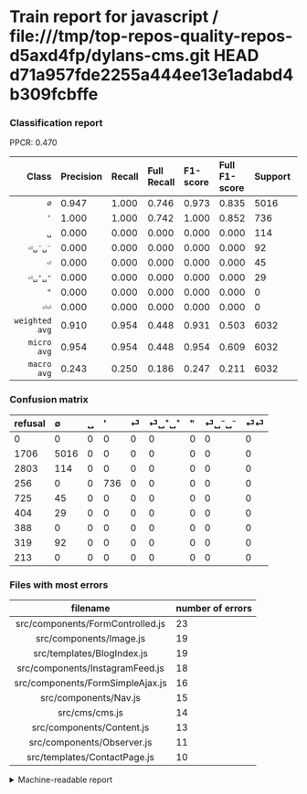 # Train report for javascript / file:///tmp/top-repos-quality-repos-d5axd4fp/dylans-cms.git HEAD d71a957fde2255a444ee13e1adabd4b309fcbffe

### Classification report

PPCR: 0.470

| Class | Precision | Recall | Full Recall | F1-score | Full F1-score | Support | Full Support | PPCR |
|------:|:----------|:-------|:------------|:---------|:---------|:--------|:-------------|:-----|
| `∅` | 0.947| 1.000| 0.746| 0.973| 0.835| 5016| 6722| 0.746 |
| `'` | 1.000| 1.000| 0.742| 1.000| 0.852| 736| 992| 0.742 |
| `␣` | 0.000| 0.000| 0.000| 0.000| 0.000| 114| 2917| 0.039 |
| `⏎␣⁻␣⁻` | 0.000| 0.000| 0.000| 0.000| 0.000| 92| 411| 0.224 |
| `⏎` | 0.000| 0.000| 0.000| 0.000| 0.000| 45| 770| 0.058 |
| `⏎␣⁺␣⁺` | 0.000| 0.000| 0.000| 0.000| 0.000| 29| 433| 0.067 |
| `"` | 0.000| 0.000| 0.000| 0.000| 0.000| 0| 388| 0.000 |
| `⏎⏎` | 0.000| 0.000| 0.000| 0.000| 0.000| 0| 213| 0.000 |
| `weighted avg` | 0.910| 0.954| 0.448| 0.931| 0.503| 6032| 12846| 0.470 |
| `micro avg` | 0.954| 0.954| 0.448| 0.954| 0.609| 6032| 12846| 0.470 |
| `macro avg` | 0.243| 0.250| 0.186| 0.247| 0.211| 6032| 12846| 0.470 |

### Confusion matrix

|refusal|  ∅| ␣| '| ⏎| ⏎␣⁺␣⁺| "| ⏎␣⁻␣⁻| ⏎⏎| 
|:---|:---|:---|:---|:---|:---|:---|:---|:---|
|0 |0 |0 |0 |0 |0 |0 |0 |0 |
|1706 |5016 |0 |0 |0 |0 |0 |0 |0 |
|2803 |114 |0 |0 |0 |0 |0 |0 |0 |
|256 |0 |0 |736 |0 |0 |0 |0 |0 |
|725 |45 |0 |0 |0 |0 |0 |0 |0 |
|404 |29 |0 |0 |0 |0 |0 |0 |0 |
|388 |0 |0 |0 |0 |0 |0 |0 |0 |
|319 |92 |0 |0 |0 |0 |0 |0 |0 |
|213 |0 |0 |0 |0 |0 |0 |0 |0 |

### Files with most errors

| filename | number of errors|
|:----:|:-----|
| src/components/FormControlled.js | 23 |
| src/components/Image.js | 19 |
| src/templates/BlogIndex.js | 19 |
| src/components/InstagramFeed.js | 18 |
| src/components/FormSimpleAjax.js | 16 |
| src/components/Nav.js | 15 |
| src/cms/cms.js | 14 |
| src/components/Content.js | 13 |
| src/components/Observer.js | 11 |
| src/templates/ContactPage.js | 10 |

<details>
    <summary>Machine-readable report</summary>
```json
{
  "cl_report": {"\"": {"f1-score": 0.0, "precision": 0.0, "recall": 0.0, "support": 0}, "\u0027": {"f1-score": 1.0, "precision": 1.0, "recall": 1.0, "support": 736}, "macro avg": {"f1-score": 0.24660589604344452, "precision": 0.24339123867069487, "recall": 0.25, "support": 6032}, "micro avg": {"f1-score": 0.9535809018567639, "precision": 0.9535809018567639, "recall": 0.9535809018567639, "support": 6032}, "weighted avg": {"f1-score": 0.9310015577638167, "precision": 0.9096159856395297, "recall": 0.9535809018567639, "support": 6032}, "\u2205": {"f1-score": 0.9728471683475562, "precision": 0.947129909365559, "recall": 1.0, "support": 5016}, "\u23ce": {"f1-score": 0.0, "precision": 0.0, "recall": 0.0, "support": 45}, "\u23ce\u23ce": {"f1-score": 0.0, "precision": 0.0, "recall": 0.0, "support": 0}, "\u23ce\u2423\u207a\u2423\u207a": {"f1-score": 0.0, "precision": 0.0, "recall": 0.0, "support": 29}, "\u23ce\u2423\u207b\u2423\u207b": {"f1-score": 0.0, "precision": 0.0, "recall": 0.0, "support": 92}, "\u2423": {"f1-score": 0.0, "precision": 0.0, "recall": 0.0, "support": 114}},
  "cl_report_full": {"\"": {"f1-score": 0.0, "precision": 0.0, "recall": 0.0, "support": 388}, "\u0027": {"f1-score": 0.8518518518518519, "precision": 1.0, "recall": 0.7419354838709677, "support": 992}, "macro avg": {"f1-score": 0.21082496625432223, "precision": 0.24339123867069487, "recall": 0.18601774625447495, "support": 12846}, "micro avg": {"f1-score": 0.6093865875622417, "precision": 0.9535809018567639, "recall": 0.44776584150708393, "support": 12846}, "weighted avg": {"f1-score": 0.502585417576002, "precision": 0.5728325744010032, "recall": 0.44776584150708393, "support": 12846}, "\u2205": {"f1-score": 0.8347478781827259, "precision": 0.947129909365559, "recall": 0.7462064861648319, "support": 6722}, "\u23ce": {"f1-score": 0.0, "precision": 0.0, "recall": 0.0, "support": 770}, "\u23ce\u23ce": {"f1-score": 0.0, "precision": 0.0, "recall": 0.0, "support": 213}, "\u23ce\u2423\u207a\u2423\u207a": {"f1-score": 0.0, "precision": 0.0, "recall": 0.0, "support": 433}, "\u23ce\u2423\u207b\u2423\u207b": {"f1-score": 0.0, "precision": 0.0, "recall": 0.0, "support": 411}, "\u2423": {"f1-score": 0.0, "precision": 0.0, "recall": 0.0, "support": 2917}},
  "ppcr": 0.46956250973065544
}
```
</details>
